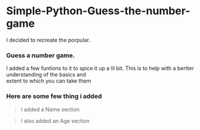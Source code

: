 # Simple-Python-Guess-the-number-game
I decided to recreate the porpular.  
### Guess a number game.
I added a few funtions to it to spice it up a lil bit. This is to help with a bertter understanding of the basics and <br>
extent to which you can take them

### Here are some few thing i added 
> I added a Name section 

> I also added an Age section 
